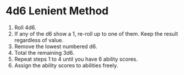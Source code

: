 # 4d6 Lenient Method

1. Roll 4d6.
2. If any of the d6 show a 1, re-roll up to one of them. Keep the result regardless of value.
3. Remove the lowest numbered d6.
4. Total the remaining 3d6.
5. Repeat steps 1 to 4 until you have 6 ability scores.
6. Assign the ability scores to abilities freely.
